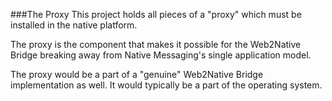 ###The Proxy
This project holds all pieces of a "proxy" which must be installed in the native platform.

The proxy is the component that makes it possible for the Web2Native Bridge breaking away from
Native Messaging's single application model.

The proxy would be a part of a "genuine" Web2Native Bridge implementation as well. It would
typically be a part of the operating system.